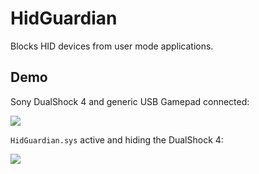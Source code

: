 # HidGuardian
Blocks HID devices from user mode applications.

## Demo
Sony DualShock 4 and generic USB Gamepad connected:

![](http://content.screencast.com/users/Nefarius/folders/Snagit/media/c2d74568-c5fa-427b-a957-dc32dd31da2a/11.18.2016-23.46.png)

`HidGuardian.sys` active and hiding the DualShock 4:

![](http://content.screencast.com/users/Nefarius/folders/Snagit/media/116cc24b-c06b-4dcf-a3b0-759672ba4836/11.18.2016-23.47.png)
